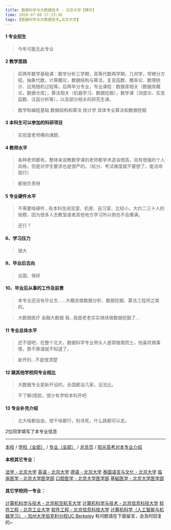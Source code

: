 ```yaml
---
title: 数据科学与大数据技术 - 北京大学【精华】
time: 2020-07-08 17:23:36
tags: [数据科学与大数据技术,北京大学]
---
```

#### 1 专业招生  
> 今年可能无此专业



#### 2 教学思路  
> 前两年数学基础课：数学分析三学期，高等代数两学期，几何学，常微分方程，抽象代数，计算概论，数据结构与算法，复变函数、概率论、数理统计、应用随机过程等。后两年分专业，专业课程：数据库相关（数据库概论，数据仓库），算法相关（机器学习、数据挖掘），数学课（测度论、实变函数、泛函分析等），以及部分相关的研究生课。

> 数学和编程基础 数据结构和算法 统计学 具体专业算法和数据挖掘


#### 3 本科生可以参加的科研项目  
>  实验室老师横向课题、



#### 4 教师水平
> 各种老师都有，整体来说教数学课的老师都学术造诣很高，具有很强的个人风格，但是对学生要求也是很严的。（给分、考试难度就不要想了，能活命就行）

>都很负责呀


#### 5 专业硬件水平
> 不需要啥硬件…有本科生阅览室、机房、自习室，比较小，大约二三十人的规模，因为很多人去教室或者其他地方学习所以倒也不会爆满。

>  还行？


#### 6、学习压力
> 很大



#### 9、毕业后去向  
> 出国、保研



#### 10、毕业后从事的工作及前景  
> 本专业还没有毕业生……大概去做数据分析、数据挖掘、算法工程师之类的。

> 大数据医疗 金融大数据 我…我就老老实实继续做数据挖掘了…


#### 11 专业总体水平 
> 还不错吧，在整个北大，数据科学专业带头人是鄂维南院士，他喜欢搞事情，靠不靠谱就不知道了。

>新开的…不是很清楚


####  12 跟其他学校同专业相比 
> 大数据专业是新开设的，全国都没几家，没法比。

> 不了解(捂脸，很少有学校本科开吧

####  13 专业补充介绍  
> 北大啥都自由，想干啥都行，别寻死，什么路都可以走。


2位同学填写了本专业信息
***
[本校](https://univgo.github.io/2020/07/08/北京大学) / [学校（全部）](https://univgo.github.io/2020/07/09/学校汇总页) / [专业（全部）](https://univgo.github.io/2020/07/09/专业汇总页) / [总览页](https://univgo.github.io/2020/07/09/总览) / [阳光高考对本专业介绍](http://gaokao.chsi.com.cn/sch/zyk/view.do?schId=73394518&specId=73383767) 
#### 本校其它专业：
[法学 - 北京大学](https://univgo.github.io/2020/07/08/法学%20-%20北京大学)
[英语 - 北京大学](https://univgo.github.io/2020/07/08/英语%20-%20北京大学)
[德语 - 北京大学](https://univgo.github.io/2020/07/08/德语%20-%20北京大学)
[泰国语言与文化 - 北京大学](https://univgo.github.io/2020/07/08/5f7866d1dab8)
[临床医学 - 北京大学医学部](https://univgo.github.io/2020/07/08/临床医学%20-%20北京大学医学部)
[口腔医学 - 北京大学医学部](https://univgo.github.io/2020/07/08/ba5dd8a6a86a)
[基础医学 - 北京大学医学部](https://univgo.github.io/2020/07/08/基础医学%20-%20北京大学医学部)
#### 其它学校同一专业：
[计算机科学与技术 - 北京航空航天大学](https://univgo.github.io/2020/07/08/计算机科学与技术%20-%20北京航空航天大学)
[计算机科学与技术 - 北京信息科技大学](https://univgo.github.io/2020/07/08/计算机科学与技术%20-%20北京信息科技大学)
[软件工程 - 北京工业大学](https://univgo.github.io/2020/07/08/软件工程%20-%20北京工业大学)
[软件工程 - 北京信息科技大学](https://univgo.github.io/2020/07/08/00b64cf2e2de)
[计算机科学（人工智能与机器学习） - 加州大学伯克利分校UC Berkeley](https://univgo.github.io/2020/07/08/计算机科学（人工智能与机器学习）%20-%20加州大学伯克利分校UC%20Berkeley%20Community%20College)
有问题请在下面留言，会及时回复的~